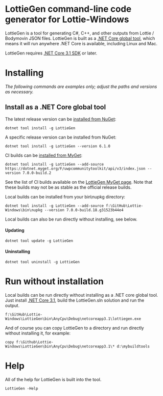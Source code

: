 # LottieGen command-line code generator for Lottie-Windows

LottieGen is a tool for generating C#, C++, and other outputs from Lottie / Bodymovin JSON files. LottieGen is built as a [.NET Core global tool](https://docs.microsoft.com/en-us/dotnet/core/tools/global-tools), which means it will run anywhere .NET Core is available, including Linux and Mac.

LottieGen requires [.NET Core 3.1 SDK](https://dotnet.microsoft.com/download/dotnet-core/3.1) or later.

# Installing
*The following commands are examples only; adjust the paths and versions as necessary.*

## Install as a .NET Core global tool

The latest release version can be [installed from NuGet](https://www.nuget.org/packages/LottieGen):

    dotnet tool install -g LottieGen

A specific release version can be installed from NuGet:

    dotnet tool install -g LottieGen --version 6.1.0

CI builds can be [installed from MyGet](https://dotnet.myget.org/feed/uwpcommunitytoolkit/package/nuget/LottieGen):

    dotnet tool install -g LottieGen --add-source https://dotnet.myget.org/F/uwpcommunitytoolkit/api/v3/index.json --version 7.0.0-build.2

See the list of CI builds available on the [LottieGen MyGet page](https://dotnet.myget.org/feed/uwpcommunitytoolkit/package/nuget/LottieGen). Note that these builds may not be as stable as the official release builds.

Local builds can be installed from your bin\nupkg directory:

    dotnet tool install -g LottieGen --add-source f:\GitHub\Lottie-Windows\bin\nupkg --version 7.0.0-build.18.g31523b44e4

Local builds can also be run directly without installing, see below.

#### Updating
    dotnet tool update -g LottieGen

#### Uninstalling
    dotnet tool uninstall -g LottieGen

# Run without installation

Local builds can be run directly without installing as a .NET core global tool. Just install [.NET Core 3.1](https://dotnet.microsoft.com/download/dotnet-core/3.1), build the LottieGen.sln solution and run the output.

    f:\GitHub\Lottie-Windows\LottieGen\bin\AnyCpu\Debug\netcoreapp3.1\lottiegen.exe

And of course you can copy LottieGen to a directory and run directly without installing it, for example:

    copy f:\Github\Lottie-Windows\LottieGen\bin\AnyCpu\Debug\netcoreapp3.1\* d:\mybuildtools


# Help
All of the help for LottieGen is built into the tool.

    LottieGen -Help
